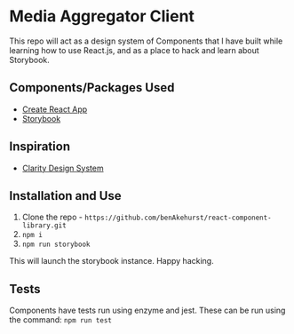 # Media Aggregator Client

This repo will act as a design system of Components that I have built while learning how to use React.js, and as a place to hack and learn about Storybook.

## Components/Packages Used

- [Create React App](https://github.com/facebook/create-react-app)
- [Storybook](https://storybook.js.org/docs/guides/guide-react/)

## Inspiration

- [Clarity Design System](https://clarity.design/storybook/core/?path=/docs/welcome-clarity--core)

## Installation and Use

1. Clone the repo - `https://github.com/benAkehurst/react-component-library.git`
2. `npm i`
3. `npm run storybook`

This will launch the storybook instance. Happy hacking.

## Tests

Components have tests run using enzyme and jest. These can be run using the command:
`npm run test`
